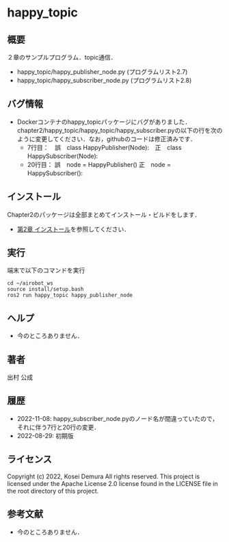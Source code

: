 # happy_topic
## 概要
２章のサンプルプログラム．topic通信．
- happy_topic/happy_publisher_node.py  (プログラムリスト2.7)
- happy_topic/happy_subscriber_node.py (プログラムリスト2.8)

## バグ情報
- Dockerコンテナのhappy_topicパッケージにバグがありました．chapter2/happy_topic/happy_topic/happy_subscriber.pyの以下の行を次のように変更してください．なお，githubのコードは修正済みです．
  - 7行目：　誤　class HappyPublisher(Node):　正　class HappySubscriber(Node):　　
  - 20行目： 誤　node = HappyPublisher()      正　node = HappySubscriber():　
  
## インストール
Chapter2のパッケージは全部まとめてインストール・ビルドをします．
- [第2章 インストール](https://github.com/AI-Robot-Book/chapter2)を参照してください．

## 実行  
端末で以下のコマンドを実行
```
cd ~/airobot_ws
source install/setup.bash
ros2 run happy_topic happy_publisher_node
```

## ヘルプ
- 今のところありません．
　
 
## 著者
出村 公成


## 履歴
- 2022-11-08: happy_subscriber_node.pyのノード名が間違っていたので，それに伴う7行と20行の変更．
- 2022-08-29: 初期版


## ライセンス
Copyright (c) 2022, Kosei Demura All rights reserved. This project is licensed under the Apache License 2.0 license found in the LICENSE file in the root directory of this project.


## 参考文献
- 今のところありません．
